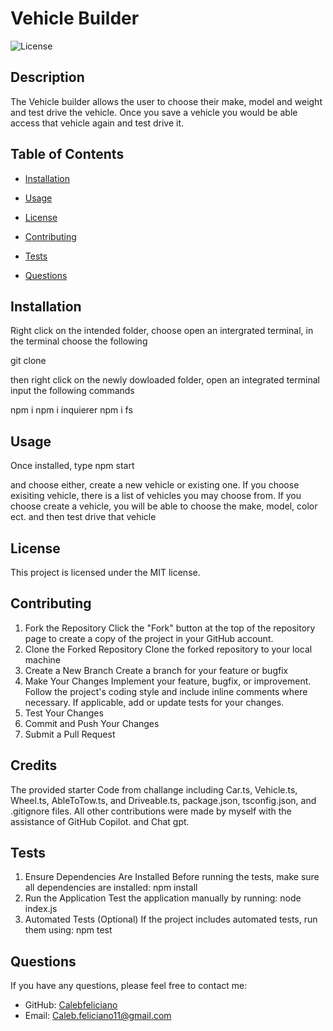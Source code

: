 # Vehicle Builder

![License](https://img.shields.io/badge/License-MIT-blue.svg)

## Description
The Vehicle builder allows the user to choose their make, model and weight and test drive the vehicle. Once you save a vehicle you would be able access that vehicle again and test drive it.

## Table of Contents
* [Installation](#installation)
* [Usage](#usage)

* [License](#license)

* [Contributing](#contributing)
* [Tests](#tests)
* [Questions](#questions)

## Installation
Right click on the intended folder, choose open an intergrated terminal, in the terminal choose the following

git clone <Repo SSH key>

then right click on the newly dowloaded folder, open an integrated terminal input the following commands

npm i
npm i inquierer
npm i fs

## Usage
Once installed, type
npm start

and choose either, create a new vehicle or existing one. If you choose exisiting vehicle, there is a list of vehicles you may choose from. If you choose create a vehicle, you will be able to choose the make, model, color ect. and then test drive that vehicle

## License

This project is licensed under the MIT license.

## Contributing

1. Fork the Repository
Click the "Fork" button at the top of the repository page to create a copy of the project in your GitHub account.
2. Clone the Forked Repository
Clone the forked repository to your local machine
3. Create a New Branch
Create a branch for your feature or bugfix
4. Make Your Changes
Implement your feature, bugfix, or improvement.
Follow the project's coding style and include inline comments where necessary.
If applicable, add or update tests for your changes.
5. Test Your Changes
6. Commit and Push Your Changes
7. Submit a Pull Request

## Credits
The provided starter Code from challange including Car.ts, Vehicle.ts, Wheel.ts, AbleToTow.ts, and Driveable.ts, package.json, tsconfig.json, and .gitignore files. All other contributions were made by myself with the assistance of GitHub Copilot. and Chat gpt.

## Tests

1. Ensure Dependencies Are Installed
Before running the tests, make sure all dependencies are installed: npm install
2. Run the Application
Test the application manually by running: node index.js
3. Automated Tests (Optional)
If the project includes automated tests, run them using: npm test

## Questions
If you have any questions, please feel free to contact me:
* GitHub: [Calebfeliciano](https://github.com/Calebfeliciano)
* Email: Caleb.feliciano11@gmail.com
